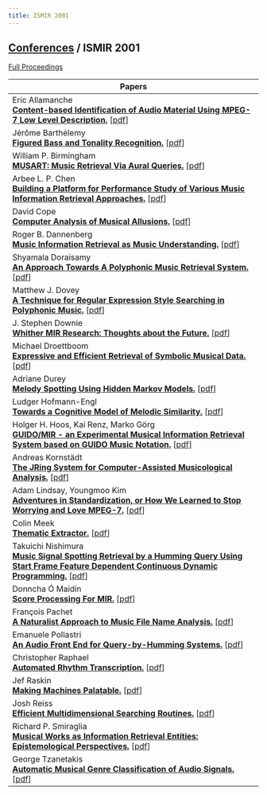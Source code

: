 ```yaml
---
title: ISMIR 2001
---
```


## [Conferences]({{site.base_url}}/conferences) / ISMIR 2001

[Full Proceedings](https://archives.ismir.net/ismir2001/2001_ISMIR_Proceedings.pdf)

| Papers |
| --- |
|Eric Allamanche<br>**[Content-based Identification of Audio Material Using MPEG-7 Low Level Description.](https://doi.org/10.5281/zenodo.1417853)**  [[pdf](https://archives.ismir.net/ismir2001/paper/000000.pdf)]|
|Jérôme Barthélemy<br>**[Figured Bass and Tonality Recognition.](https://doi.org/10.5281/zenodo.1417161)**  [[pdf](https://archives.ismir.net/ismir2001/paper/000001.pdf)]|
|William P. Birmingham<br>**[MUSART: Music Retrieval Via Aural Queries.](https://doi.org/10.5281/zenodo.1415810)**  [[pdf](https://archives.ismir.net/ismir2001/paper/000002.pdf)]|
|Arbee L. P. Chen<br>**[Building a Platform for Performance Study of Various Music Information Retrieval Approaches.](https://doi.org/10.5281/zenodo.1414822)**  [[pdf](None)]|
|David Cope<br>**[Computer Analysis of Musical Allusions.](db/conf/ismir/ismir2001.html#Cope01)**  [[pdf](None)]|
|Roger B. Dannenberg<br>**[Music Information Retrieval as Music Understanding.](https://doi.org/10.5281/zenodo.1418263)**  [[pdf](None)]|
|Shyamala Doraisamy<br>**[An Approach Towards A Polyphonic Music Retrieval System.](https://doi.org/10.5281/zenodo.1415622)**  [[pdf](https://archives.ismir.net/ismir2001/paper/000003.pdf)]|
|Matthew J. Dovey<br>**[A Technique for Regular Expression Style Searching in Polyphonic Music.](https://doi.org/10.5281/zenodo.1416140)**  [[pdf](https://archives.ismir.net/ismir2001/paper/000004.pdf)]|
|J. Stephen Downie<br>**[Whither MIR Research: Thoughts about the Future.](db/conf/ismir/ismir2001.html#Downie01)**  [[pdf](https://archives.ismir.net/ismir2001/poster/000002.pdf)]|
|Michael Droettboom<br>**[Expressive and Efficient Retrieval of Symbolic Musical Data.](https://doi.org/10.5281/zenodo.1417741)**  [[pdf](https://archives.ismir.net/ismir2001/paper/000005.pdf)]|
|Adriane Durey<br>**[Melody Spotting Using Hidden Markov Models.](https://doi.org/10.5281/zenodo.1415680)**  [[pdf](https://archives.ismir.net/ismir2001/paper/000006.pdf)]|
|Ludger Hofmann-Engl<br>**[Towards a Cognitive Model of Melodic Similarity.](https://doi.org/10.5281/zenodo.1417359)**  [[pdf](https://archives.ismir.net/ismir2001/paper/000008.pdf)]|
|Holger H. Hoos, Kai Renz, Marko Görg<br>**[GUIDO/MIR - an Experimental Musical Information Retrieval System based on GUIDO Music Notation.](https://doi.org/10.5281/zenodo.1417517)**  [[pdf](https://archives.ismir.net/ismir2001/paper/000009.pdf)]|
|Andreas Kornstädt<br>**[The JRing System for Computer-Assisted Musicological Analysis.](https://doi.org/10.5281/zenodo.1416100)**  [[pdf](https://archives.ismir.net/ismir2001/paper/000011.pdf)]|
|Adam Lindsay, Youngmoo Kim<br>**[Adventures in Standardization, or How We Learned to Stop Worrying and Love MPEG-7.](https://doi.org/10.5281/zenodo.1418071)**  [[pdf](None)]|
|Colin Meek<br>**[Thematic Extractor.](https://doi.org/10.5281/zenodo.1414828)**  [[pdf](https://archives.ismir.net/ismir2001/paper/000012.pdf)]|
|Takuichi Nishimura<br>**[Music Signal Spotting Retrieval by a Humming Query Using Start Frame Feature Dependent Continuous Dynamic Programming.](https://doi.org/10.5281/zenodo.1417191)**  [[pdf](https://archives.ismir.net/ismir2001/paper/000013.pdf)]|
|Donncha Ó Maidín<br>**[Score Processing For MIR.](https://doi.org/10.5281/zenodo.1416442)**  [[pdf](https://archives.ismir.net/ismir2001/paper/000014.pdf)]|
|François Pachet<br>**[A Naturalist Approach to Music File Name Analysis.](https://doi.org/10.5281/zenodo.1415856)**  [[pdf](https://archives.ismir.net/ismir2001/paper/000015.pdf)]|
|Emanuele Pollastri<br>**[An Audio Front End for Query-by-Humming Systems.](https://doi.org/10.5281/zenodo.1415056)**  [[pdf](None)]|
|Christopher Raphael<br>**[Automated Rhythm Transcription.](https://doi.org/10.5281/zenodo.1416122)**  [[pdf](https://archives.ismir.net/ismir2001/paper/000016.pdf)]|
|Jef Raskin<br>**[Making Machines Palatable.](db/conf/ismir/ismir2001.html#Raskin01)**  [[pdf](None)]|
|Josh Reiss<br>**[Efficient Multidimensional Searching Routines.](https://doi.org/10.5281/zenodo.1415546)**  [[pdf](https://archives.ismir.net/ismir2001/paper/000017.pdf)]|
|Richard P. Smiraglia<br>**[Musical Works as Information Retrieval Entities: Epistemological Perspectives.](https://doi.org/10.5281/zenodo.1416512)**  [[pdf](https://archives.ismir.net/ismir2001/paper/000018.pdf)]|
|George Tzanetakis<br>**[Automatic Musical Genre Classification of Audio Signals.](https://doi.org/10.5281/zenodo.1415058)**  [[pdf](https://archives.ismir.net/ismir2001/paper/000019.pdf)]|
